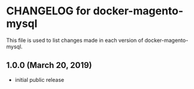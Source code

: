 # CHANGELOG for docker-magento-mysql

This file is used to list changes made in each version of docker-magento-mysql.

## 1.0.0 (March 20, 2019)

* initial public release